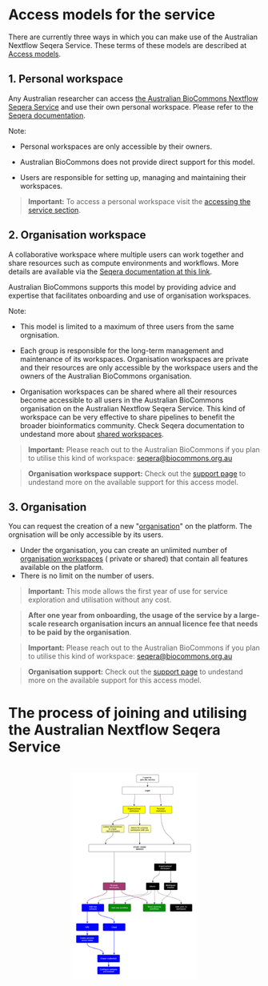 
# Access models for the service

There are currently three ways in which you can make use of the Australian Nextflow Seqera Service. 
These terms of these models are described at [Access models](/user-guide/service-access.md).


## 1. Personal workspace
Any Australian researcher can access [the Australian BioCommons Nextflow Seqera Service](http://seqera.services.biocommons.org.au/) and use their own personal workspace. Please refer to the [Seqera documentation](https://docs.seqera.io/platform/latest/getting-started/workspace/). 

Note:

- Personal workspaces are only accessible by their owners.

- Australian BioCommons does not provide direct support for this model.

- Users are responsible for setting up, managing and maintaining their workspaces. 

> **Important:**
> To access a personal workspace visit the [accessing the service section](/user-guide/service-access.md).

## 2. Organisation workspace

A collaborative workspace where multiple users can work together and share resources such as compute environments and workflows. More details are available via the [Seqera documentation at this link](https://docs.seqera.io/platform/latest/orgs-and-teams/workspace-management/). 

Australian BioCommons supports this model by providing advice and expertise that facilitates onboarding and use of organisation workspaces. 

Note: 

- This model is limited to a maximum of three users from the same orgnisation. 

- Each group is responsible for the long-term management and maintenance of its workspaces.
Organisation workspaces are private and their resources are only accessible by the workspace users and the owners of the Australian BioCommons organisation.

- Organisation workspaces can be shared where all their resources become accessible to all users in the Australian BioCommons organisation on the Australian Nextflow Seqera Service. This kind of workspace can be very effective to share pipelines to benefit the broader bioinformatics community. Check Seqera documentation to undestand more about [shared workspaces](https://docs.seqera.io/platform/latest/orgs-and-teams/shared-workspaces/).

> **Important:**
> Please reach out to the Australian BioCommons if you plan to utilise this kind of workspace: <seqera@biocommons.org.au>

> **Organisation workspace support:**
> Check out the [support page](/main/support.md) to undestand more on the available support for this access model.

## 3. Organisation

You can request the creation of a new "[organisation](https://docs.seqera.io/platform/latest/orgs-and-teams/organizations)" on the platform. The orgnisation will be only accessible by its users. 

- Under the organisation, you can create an unlimited number of [organisation workspaces](https://docs.seqera.io/platform/latest/orgs-and-teams/workspace-management) ( private or shared) that contain all features available on the platform.
- There is no limit on the number of users.

> **Important:**
> This mode allows the first year of use for service exploration and utilisation without any cost.

> **After one year from onboarding, the usage of the service by a large-scale research organisation incurs an annual licence fee that needs to be paid by the organisation**.

> **Important:**
> Please reach out to the Australian BioCommons if you plan to utilise this kind of workspace: <seqera@biocommons.org.au>

> **Organisation support:**
> Check out the [support page](/main/support.md) to undestand more on the available support for this access model.



# The process of joining and utilising the Australian Nextflow Seqera Service

<br/>
<div style="text-align:center"><img width="50%" src="../assets/doc_img/seqera-process.png"/></div>
<br/>
